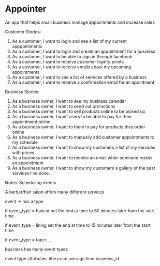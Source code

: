 Appointer
=========

An app that helps small business manage appointments and increase sales


Customer Stories:

1. As a customer, I want to login and see a list of my current apppointments
2. As a customer, I want to login and create an appointment for a business
3. As a customer, I want to be able to sign in through facebook
4. As a customer, I want to receive customer loyalty points
5. As a customer, I want to receive emails about my upcoming appointments
6. As a customer, I want to see a list of services offered by a business
7. As a customer, I want to receive a confirmation email for an apointment

Business Stories:

1. As a business owner, I want to see my business calendar
2. As a business owner, I want to send out promotions
3. As a business owner, I want to sell products online to be picked up
4. As a business owner, I want users to be able to pay for their appointment online
5. As a business owner, I want to them to pay for products they order online
6. As a business owner, I want to manually add customer appointments to my schedule
7. As a business owner, I want to show my customers a list of my services with prices
8. As a business owner, I want to receive an email when someone makes an appointment
9. As a business owner, I want to show my customers a gallery of the past services I've done.


Notes:
Scheduling events

A barber/hair salon offers many different services

event -> has a type

if event_type = haircut
  set the end at time to 30 minutes later from the start time

if event_type = lining
  set the end at time to 15 minutes later from the start time

if event_type = taper
....

business has many event types

event type attributes:
title
price
average time
business_id

